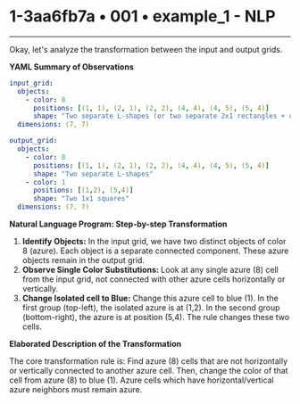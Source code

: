 # 1-3aa6fb7a • 001 • example_1 - NLP

---
Okay, let's analyze the transformation between the input and output grids.

**YAML Summary of Observations**

```yaml
input_grid:
  objects:
    - color: 8
      positions: [(1, 1), (2, 1), (2, 2), (4, 4), (4, 5), (5, 4)]
      shape: "Two separate L-shapes (or two separate 2x1 rectangles + one isolated cell for each)"
  dimensions: (7, 7)

output_grid:
  objects:
    - color: 8
      positions: [(1, 1), (2, 1), (2, 2), (4, 4), (4, 5), (5, 4)]
      shape: "Two separate L-shapes"
    - color: 1
      positions: [(1,2), (5,4)]
      shape: "Two 1x1 squares"
  dimensions: (7, 7)
```

**Natural Language Program: Step-by-step Transformation**

1.  **Identify Objects:** In the input grid, we have two distinct objects of color 8 (azure). Each object is a separate connected component. These azure objects remain in the output grid.
2.  **Observe Single Color Substitutions:** Look at any single azure (8) cell from the input grid, not connected with other azure cells horizontally or vertically.
3. **Change Isolated cell to Blue:** Change this azure cell to blue (1). In the first group (top-left), the isolated azure is at (1,2). In the second group (bottom-right), the azure is at position (5,4). The rule changes these two cells.

**Elaborated Description of the Transformation**

The core transformation rule is: Find azure (8) cells that are not horizontally or vertically connected to another azure cell. Then, change the color of that cell from azure (8) to blue (1). Azure cells which have horizontal/vertical azure neighbors must remain azure.


